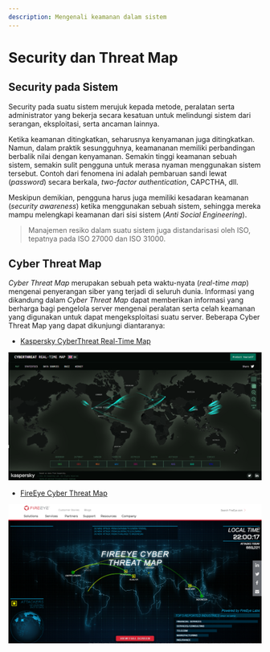 ```yaml
---
description: Mengenali keamanan dalam sistem
---
```


# Security dan Threat Map

## Security pada Sistem

Security pada suatu sistem merujuk kepada metode, peralatan serta administrator yang bekerja secara kesatuan untuk melindungi sistem dari serangan, eksploitasi, serta ancaman lainnya.

Ketika keamanan ditingkatkan, seharusnya kenyamanan juga ditingkatkan. Namun, dalam praktik sesungguhnya, keamananan memiliki perbandingan berbalik nilai dengan kenyamanan. Semakin tinggi keamanan sebuah sistem, semakin sulit pengguna untuk merasa nyaman menggunakan sistem tersebut. Contoh dari fenomena ini adalah pembaruan sandi lewat (_password_) secara berkala, _two-factor authentication_, CAPCTHA, dll.

Meskipun demikian, pengguna harus juga memiliki kesadaran keamanan (_security awareness_) ketika menggunakan sebuah sistem, sehingga mereka mampu melengkapi keamanan dari sisi sistem (_Anti Social Engineering_).

> Manajemen resiko dalam suatu sistem juga distandarisasi oleh ISO, tepatnya pada ISO 27000 dan ISO 31000.

## Cyber Threat Map

_Cyber Threat Map_ merupakan sebuah peta waktu-nyata (_real-time map_) mengenai penyerangan siber yang terjadi di seluruh dunia. Informasi yang dikandung dalam _Cyber Threat Map_ dapat memberikan informasi yang berharga bagi pengelola server mengenai peralatan serta celah keamanan yang digunakan untuk dapat mengeksploitasi suatu server. Beberapa Cyber Threat Map yang dapat dikunjungi diantaranya:

* [Kaspersky CyberThreat Real-Time Map](https://cybermap.kaspersky.com)

![Gambar 1. CyberThreat Map milik Kaspersky](<../.gitbook/assets/Cyber Threat Kaspersky.PNG>)

* [FireEye Cyber Threat Map](https://www.fireeye.com/cyber-map/threat-map.html)

![Gambar 2. Cyber Threat Map milik FireEye](<../.gitbook/assets/CyberThreat FireEye.PNG>)
